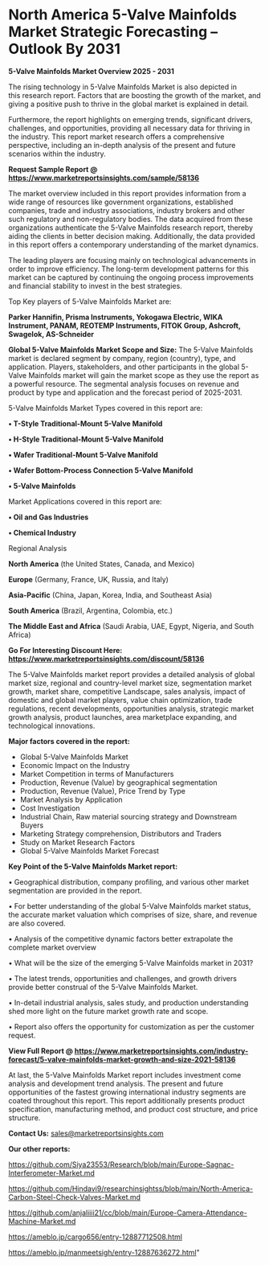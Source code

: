 # North America 5-Valve Mainfolds Market Strategic Forecasting – Outlook By 2031

<Strong> 5-Valve Mainfolds Market Overview 2025 - 2031</strong>

The rising technology in 5-Valve Mainfolds Market is also depicted in this research report. Factors that are boosting the growth of the market, and giving a positive push to thrive in the global market is explained in detail.

Furthermore, the report highlights on emerging trends, significant drivers, challenges, and opportunities, providing all necessary data for thriving in the industry. This report market research offers a comprehensive perspective, including an in-depth analysis of the present and future scenarios within the industry.

<strong>Request Sample Report @ <a href=https://www.marketreportsinsights.com/sample/58136>https://www.marketreportsinsights.com/sample/58136</a></strong>

The market overview included in this report provides information from a wide range of resources like government organizations, established companies, trade and industry associations, industry brokers and other such regulatory and non-regulatory bodies. The data acquired from these organizations authenticate the 5-Valve Mainfolds research report, thereby aiding the clients in better decision making. Additionally, the data provided in this report offers a contemporary understanding of the market dynamics.

The leading players are focusing mainly on technological advancements in order to improve efficiency. The long-term development patterns for this market can be captured by continuing the ongoing process improvements and financial stability to invest in the best strategies.

Top Key players of 5-Valve Mainfolds Market are:

<strong>Parker Hannifin, Prisma Instruments, Yokogawa Electric, WIKA Instrument, PANAM, REOTEMP Instruments, FITOK Group, Ashcroft, Swagelok, AS-Schneider</strong>

<strong><b>Global 5-Valve Mainfolds Market Scope and Size:</b></strong>
The 5-Valve Mainfolds market is declared segment by company, region (country), type, and application. Players, stakeholders, and other participants in the global 5-Valve Mainfolds market will gain the market scope as they use the report as a powerful resource. The segmental analysis focuses on revenue and product by type and application and the forecast period of 2025-2031.

5-Valve Mainfolds Market Types covered in this report are:

<strong>• T-Style Traditional-Mount 5-Valve Manifold

• H-Style Traditional-Mount 5-Valve Manifold

• Wafer Traditional-Mount 5-Valve Manifold

• Wafer Bottom-Process Connection 5-Valve Manifold

• 5-Valve Mainfolds</strong>

Market Applications covered in this report are:

<strong>• Oil and Gas Industries

• Chemical Industry</strong> 

Regional Analysis

<strong>North America</strong> (the United States, Canada, and Mexico)

<strong>Europe</strong> (Germany, France, UK, Russia, and Italy)

<strong>Asia-Pacific</strong> (China, Japan, Korea, India, and Southeast Asia)

<strong>South America</strong> (Brazil, Argentina, Colombia, etc.)

<strong>The Middle East and Africa</strong> (Saudi Arabia, UAE, Egypt, Nigeria, and South Africa)

<strong>Go For Interesting Discount Here: <a href=https://www.marketreportsinsights.com/discount/58136>https://www.marketreportsinsights.com/discount/58136</a></strong>

The 5-Valve Mainfolds market report provides a detailed analysis of global market size, regional and country-level market size, segmentation market growth, market share, competitive Landscape, sales analysis, impact of domestic and global market players, value chain optimization, trade regulations, recent developments, opportunities analysis, strategic market growth analysis, product launches, area marketplace expanding, and technological innovations.

<strong><b>Major factors covered in the report:</b></strong>
<ul>
  <li>Global 5-Valve Mainfolds Market </li>
  <li>Economic Impact on the Industry</li>
  <li>Market Competition in terms of Manufacturers</li>
  <li>Production, Revenue (Value) by geographical segmentation</li>
  <li>Production, Revenue (Value), Price Trend by Type</li>
  <li>Market Analysis by Application</li>
  <li>Cost Investigation</li>
  <li>Industrial Chain, Raw material sourcing strategy and Downstream Buyers</li>
  <li>Marketing Strategy comprehension, Distributors and Traders</li>
  <li>Study on Market Research Factors</li>
  <li>Global 5-Valve Mainfolds Market Forecast</li>
</ul>

<strong><b>Key Point of the 5-Valve Mainfolds Market report:</b></strong>

• Geographical distribution, company profiling, and various other market segmentation are provided in the report.

• For better understanding of the global 5-Valve Mainfolds market status, the accurate market valuation which comprises of size, share, and revenue are also covered.

• Analysis of the competitive dynamic factors better extrapolate the complete market overview

• What will be the size of the emerging 5-Valve Mainfolds market in 2031?

• The latest trends, opportunities and challenges, and growth drivers provide better construal of the 5-Valve Mainfolds Market.

• In-detail industrial analysis, sales study, and production understanding shed more light on the future market growth rate and scope.

• Report also offers the opportunity for customization as per the customer request.

<strong><b>View Full Report @ <a href=https://www.marketreportsinsights.com/industry-forecast/5-valve-mainfolds-market-growth-and-size-2021-58136>https://www.marketreportsinsights.com/industry-forecast/5-valve-mainfolds-market-growth-and-size-2021-58136</a></b></strong>


At last, the 5-Valve Mainfolds Market report includes investment come analysis and development trend analysis. The present and future opportunities of the fastest growing international industry segments are coated throughout this report. This report additionally presents product specification, manufacturing method, and product cost structure, and price structure.

<strong>Contact Us:</strong>
sales@marketreportsinsights.com

<strong>Our other reports:</strong>

<a href=https://github.com/Siya23553/Research/blob/main/Europe-Sagnac-Interferometer-Market.md>https://github.com/Siya23553/Research/blob/main/Europe-Sagnac-Interferometer-Market.md</a>

<a href=https://github.com/Hindavi9/researchinsightss/blob/main/North-America-Carbon-Steel-Check-Valves-Market.md>https://github.com/Hindavi9/researchinsightss/blob/main/North-America-Carbon-Steel-Check-Valves-Market.md</a>

<a href=https://github.com/anjaliiii21/cc/blob/main/Europe-Camera-Attendance-Machine-Market.md>https://github.com/anjaliiii21/cc/blob/main/Europe-Camera-Attendance-Machine-Market.md</a>

<a href=https://ameblo.jp/cargo656/entry-12887712508.html>https://ameblo.jp/cargo656/entry-12887712508.html</a>

<a href=https://ameblo.jp/manmeetsigh/entry-12887636272.html>https://ameblo.jp/manmeetsigh/entry-12887636272.html</a>"
